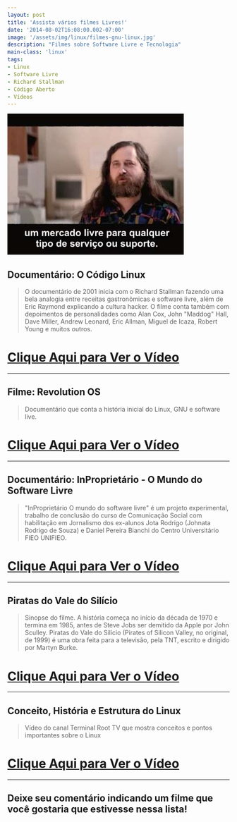 ```yaml
---
layout: post
title: 'Assista vários filmes Livres!'
date: '2014-08-02T16:08:00.002-07:00'
image: '/assets/img/linux/filmes-gnu-linux.jpg'
description: "Filmes sobre Software Livre e Tecnologia"
main-class: 'linux'
tags:
- Linux
- Software Livre
- Richard Stallman
- Código Aberto
- Vídeos
---
```


![Assista vários filmes Livres!](/assets/img/linux/filmes-gnu-linux.jpg "Filmes sobre Software Livre e Tecnologia")

## Documentário: O Código Linux

> O documentário de 2001 inicia com o Richard Stallman fazendo uma bela analogia entre receitas gastronômicas e software livre, além de Eric Raymond explicando a cultura hacker. O filme conta também com depoimentos de personalidades como Alan Cox, John "Maddog" Hall, Dave Miller, Andrew Leonard, Eric Allman, Miguel de Icaza, Robert Young e muitos outros.


# [Clique Aqui para Ver o Vídeo](//www.youtube.com/watch?v=v1cd1AkHUqQ)


***

## Filme: Revolution OS

> Documentário que conta a história inicial do Linux, GNU e software live.


# [Clique Aqui para Ver o Vídeo](//www.youtube.com/watch?v=plMxWpXhqig)


***

## Documentário: InProprietário - O Mundo do Software Livre

> "InProprietário O mundo do software livre" é um projeto experimental, trabalho de conclusão do curso de Comunicação Social com habilitação em Jornalismo dos ex-alunos Jota Rodrigo (Johnata Rodrigo de Souza) e Daniel Pereira Bianchi do Centro Universitário FIEO UNIFIEO.


# [Clique Aqui para Ver o Vídeo](//www.youtube.com/watch?v=MKDn9quw5sc)


***

## Piratas do Vale do Silício

> Sinopse do filme. A história começa no início da década de 1970 e termina em 1985, antes de Steve Jobs ser demitido da Apple por John Sculley. Piratas do Vale do Silício (Pirates of Silicon Valley, no original, de 1999) é uma obra feita para a televisão, pela TNT, escrito e dirigido por Martyn Burke.


# [Clique Aqui para Ver o Vídeo](//www.youtube.com/watch?v=wI5Z8J8wFOo)


***

## Conceito, História e Estrutura do Linux

> Vídeo do canal Terminal Root TV que mostra conceitos e pontos importantes sobre o Linux


# [Clique Aqui para Ver o Vídeo](//www.youtube.com/watch?v=zqxqvkoRsTw)


***

## Deixe seu comentário indicando um filme que você gostaria que estivesse nessa lista!

<script async src="https://pagead2.googlesyndication.com/pagead/js/adsbygoogle.js"></script>

<!-- Informat -->
<ins class="adsbygoogle"
 style="display:block"
 data-ad-client="ca-pub-2838251107855362"
 data-ad-slot="2327980059"
 data-ad-format="auto"
 data-full-width-responsive="true"></ins>

<script>
(adsbygoogle = window.adsbygoogle || []).push({});
</script>

